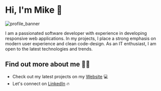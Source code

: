 # Hi, I'm Mike 👋

![profile_banner](https://github.com/mikemeyer186/mikemeyer186/assets/112903209/9af728ff-063d-4b25-a1d2-7ea34a5dfd3d)

I am a passionated software developer with experience in developing responsive web applications. In my projects, I place a strong emphasis on modern user experience and clean code-design. As an IT enthusiast, I am open to the latest technologies and trends.


## Find out more about me 👨‍💻
- Check out my latest projects on my <a href="https://mike-meyer.dev/">Website</a> 💻
- Let's connect on <a href="https://www.linkedin.com/in/mike-meyer-dev/">LinkedIn</a> 🔥
